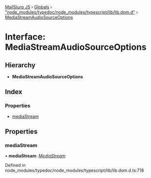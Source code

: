 [MailSlurp JS](../README.md) › [Globals](../globals.md) › ["node_modules/typedoc/node_modules/typescript/lib/lib.dom.d"](../modules/_node_modules_typedoc_node_modules_typescript_lib_lib_dom_d_.md) › [MediaStreamAudioSourceOptions](_node_modules_typedoc_node_modules_typescript_lib_lib_dom_d_.mediastreamaudiosourceoptions.md)

# Interface: MediaStreamAudioSourceOptions

## Hierarchy

* **MediaStreamAudioSourceOptions**

## Index

### Properties

* [mediaStream](_node_modules_typedoc_node_modules_typescript_lib_lib_dom_d_.mediastreamaudiosourceoptions.md#mediastream)

## Properties

###  mediaStream

• **mediaStream**: *[MediaStream](_node_modules_typedoc_node_modules_typescript_lib_lib_dom_d_.mediastream.md)*

Defined in node_modules/typedoc/node_modules/typescript/lib/lib.dom.d.ts:718
